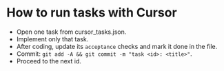 # How to run tasks with Cursor
- Open one task from cursor_tasks.json.
- Implement only that task.
- After coding, update its `acceptance` checks and mark it done in the file.
- Commit: `git add -A && git commit -m "task <id>: <title>"`.
- Proceed to the next id.
